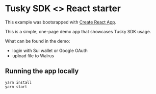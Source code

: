 
# Tusky SDK <> React starter

This example was bootsrapped with [Create React App](https://github.com/facebook/create-react-app).

This is a simple, one-page demo app that showcases Tusky SDK usage.

What can be found in the demo:
- login with Sui wallet or Google OAuth
- upload file to Walrus

## Running the app locally
```
yarn install
yarn start
```